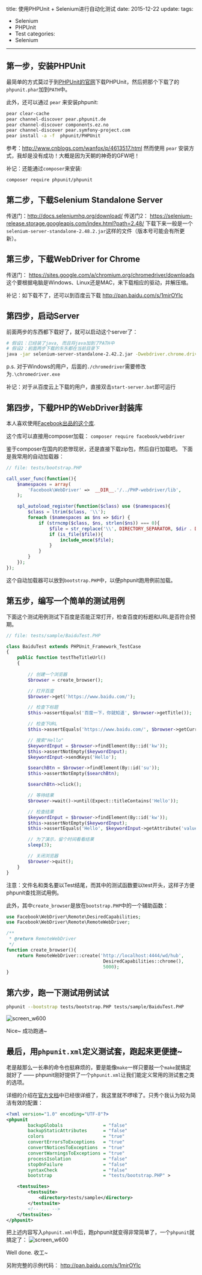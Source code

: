 title: 使用PHPUnit + Selenium进行自动化测试
date: 2015-12-22
update: 
tags: 
  - Selenium
  - PHPUnit
  - Test
categories: 
  - Selenium
----

## 第一步，安装PHPUnit

最简单的方式莫过于到[PHPUnit的官网](https://phpunit.de/)下载PHPUnit，然后把那个下载了的`phpunit.phar`加到`PATH`中。

<!-- more -->

此外，还可以通过 `pear` 来安装phpunit:

```sh
pear clear-cache  
pear channel-discover pear.phpunit.de  
pear channel-discover components.ez.no  
pear channel-discover pear.symfony-project.com  
pear install -a -f  phpunit/PHPUnit  
```

参考：http://www.cnblogs.com/wanfox/p/4613517.html
然而使用 `pear` 安装方式，我却是没有成功！大概是因为天朝的神奇的GFW吧！

补记：还能通过`composer`来安装:
 
```sh
composer require phpunit/phpunit
```

## 第二步，下载Selenium Standalone Server
传送门：<http://docs.seleniumhq.org/download/>
传送门2： <https://selenium-release.storage.googleapis.com/index.html?path=2.48/>
下载下来一般是一个`selenium-server-standalone-2.48.2.jar`这样的文件（版本号可能会有所更新）。

## 第三步，下载WebDriver for Chrome
传送门： <https://sites.google.com/a/chromium.org/chromedriver/downloads>
这个要根据电脑是Windows、Linux还是MAC，来下载相应的驱动，并解压缩。

补记：如下载不了，还可以到百度云下载 <http://pan.baidu.com/s/1mirOYIc>

## 第四步，启动Server
前面两步的东西都下载好了，就可以启动这个server了：

```sh
# 假设1：已经装了java, 而且将java加到了PATH中
# 假设2：前面两步下载的东东都在当前目录下
java -jar selenium-server-standalone-2.42.2.jar -Dwebdriver.chrome.driver=./chromedriver
```

p.s. 对于Windows的用户，后面的`./chromedriver`需要修改为`.\chromedriver.exe`

补记：对于从百度云上下载的用户，直接双击`start-server.bat`即可运行

## 第四步，下载PHP的WebDriver封装库
本人喜欢使用[Facebook出品的这个库](https://github.com/facebook/PHP-webdriver).

这个库可以直接用composer加载： `composer require facebook/webdriver`

鉴于composer在国内的悲惨现状，还是直接下载zip包，然后自行加载吧。
下面是我常用的自动加载器：

```PHP
// file: tests/bootstrap.PHP

call_user_func(function(){
    $namespaces = array(
        'Facebook\WebDriver' =>  __DIR__.'/../PHP-webdriver/lib',
    );

    spl_autoload_register(function($class) use ($namespaces){
        $class = ltrim($class, '\\');
        foreach ($namespaces as $ns => $dir) {
            if (strncmp($class, $ns, strlen($ns)) === 0){
                $file = str_replace('\\', DIRECTORY_SEPARATOR, $dir . DIRECTORY_SEPARATOR . ltrim(substr($class, strlen($ns)), '\\')) . '.PHP';
                if (is_file($file)){
                    include_once($file);
                }
            }
        }
    });
});
```

这个自动加载器可以放到`bootstrap.PHP`中，以便phpunit跑用例前加载。

## 第五步，编写一个简单的测试用例
下面这个测试用例测试下百度是否能正常打开，检查百度的标题和URL是否符合预期。

```PHP
// file: tests/sample/BaiduTest.PHP

class BaiduTest extends PHPUnit_Framework_TestCase
{
    public function testTheTitleUrl()
    {
    
        // 创建一个浏览器
        $browser = create_browser();

        // 打开百度
        $browser->get('https://www.baidu.com/');

        // 检查下标题
        $this->assertEquals('百度一下，你就知道', $browser->getTitle());

        // 检查下URL
        $this->assertEquals('https://www.baidu.com/', $browser->getCurrentURL());

        // 搜索"Hello"
        $keywordInput = $browser->findElement(By::id('kw'));
        $this->assertNotEmpty($keywordInput);
        $keywordInput->sendKeys('Hello');

        $searchBtn = $browser->findElement(By::id('su'));
        $this->assertNotEmpty($searchBtn);

        $searchBtn->click();

        // 等待结果
        $browser->wait()->until(Expect::titleContains('Hello'));

        // 检查结果
        $keywordInput = $browser->findElement(By::id('kw'));
        $this->assertNotEmpty($keywordInput);
        $this->assertEquals('Hello', $keywordInput->getAttribute('value'));

        // 为了演示，留个时间看看结果
        sleep(3);

        // 关闭浏览器
        $browser->quit();
    }
}
```

注意：文件名和类名要以Test结尾，而其中的测试函数要以test开头，这样子方便phpunit查找测试用例。

此外，其中`create_browser`是放在`bootstrap.PHP`中的一个辅助函数：

```PHP
use Facebook\WebDriver\Remote\DesiredCapabilities;
use Facebook\WebDriver\Remote\RemoteWebDriver;

/**
 * @return RemoteWebDriver
 */
function create_browser(){
    return RemoteWebDriver::create('http://localhost:4444/wd/hub',
                                    DesiredCapabilities::chrome(),
                                    5000);
}

```


## 第六步，跑一下测试用例试试

```sh
phpunit --bootstrap tests/bootstrap.PHP tests/sample/BaiduTest.PHP
```

![screen_w600](/media/14506919847650/14507168650007.jpg)


Nice~ 成功跑通~

## 最后，用`phpunit.xml`定义测试套，跑起来更便捷~
老是敲那么一长串的命令也挺麻烦的，要是能像`make`一样只要敲一个`make`就搞定就好了 —— phpunit刚好提供了一个`phpunit.xml`让我们能定义常用的测试套之类的选项。

详细的介绍在[官方文档](https://phpunit.de/manual/current/zh_cn/appendixes.configuration.html)中已经很详细了，我这里就不啰嗦了。只秀个我认为较为简洁有效的配置：

```xml
<?xml version="1.0" encoding="UTF-8"?>
<phpunit
        backupGlobals               = "false"
        backupStaticAttributes      = "false"
        colors                      = "true"
        convertErrorsToExceptions   = "true"
        convertNoticesToExceptions  = "true"
        convertWarningsToExceptions = "true"
        processIsolation            = "false"
        stopOnFailure               = "false"
        syntaxCheck                 = "false"
        bootstrap                   = "tests/bootstrap.PHP" >

    <testsuites>
        <testsuite>
            <directory>tests/sample</directory>
        </testsuite>
        <!-- ... -->
    </testsuites>
</phpunit>
```

把上述内容写入`phpunit.xml`中后，跑phpunit就变得非常简单了，一个`phpunit`就搞定了：
![screen_w600](/media/14506919847650/14507172828168.jpg)

Well done. 收工~

另附完整的示例代码： <http://pan.baidu.com/s/1mirOYIc>


